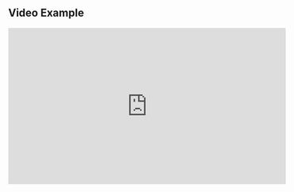 


## Video Example

<div align="center">
<iframe width="560" height="315" src="https://www.youtube.com/embed/9LsHp-tgx8w?si=v5IDG1-wpY5UsdfL&amp;start=45" title="YouTube video player" frameborder="0" allow="accelerometer; autoplay; clipboard-write; encrypted-media; gyroscope; picture-in-picture; web-share" referrerpolicy="strict-origin-when-cross-origin" allowfullscreen></iframe></div>
